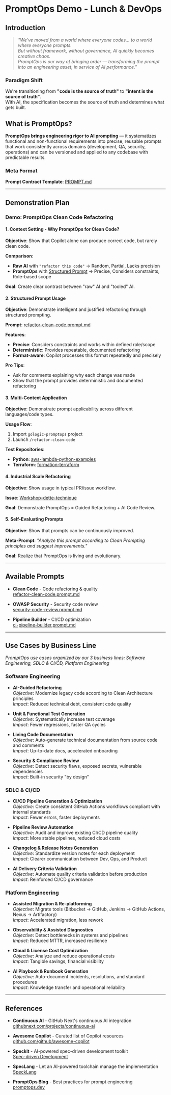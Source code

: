 # PromptOps Demo - Lunch & DevOps

## Introduction

> *"We've moved from a world where everyone codes... to a world where everyone prompts.*  
> *But without framework, without governance, AI quickly becomes creative chaos.*  
> *PromptOps is our way of bringing order — transforming the prompt into an engineering asset, in service of AI performance."*

### Paradigm Shift
We're transitioning from **"code is the source of truth"** to **"intent is the source of truth"**.  
With AI, the specification becomes the source of truth and determines what gets built.

## What is PromptOps?

**PromptOps brings engineering rigor to AI prompting** — it systematizes functional and non-functional requirements into precise, reusable prompts that work consistently across domains (development, QA, security, operations) and can be versioned and applied to any codebase with predictable results.

### Meta Format
**Prompt Contract Template**: [PROMPT.md](https://github.com/gologic-ca/gologic-copilot-promptops/blob/main/PROMPT.md)

---

## Demonstration Plan
### **Demo: PromptOps Clean Code Refactoring**

#### 1. **Context Setting - Why PromptOps for Clean Code?**

**Objective**: Show that Copilot alone can produce correct code, but rarely clean code.

**Comparison**:
- **Raw AI** with `"refactor this code"` → Random, Partial, Lacks precision
- **PromptOps** with [Structured Prompt](https://github.com/gologic-ca/gologic-promptops/blob/main/.github/prompts/refactor-clean-code.prompt.md) → Precise, Considers constraints, Role-based scope

**Goal**: Create clear contrast between "raw" AI and "tooled" AI.

#### 2. **Structured Prompt Usage**

**Objective**: Demonstrate intelligent and justified refactoring through structured prompting.

**Prompt**: [refactor-clean-code.prompt.md](https://github.com/gologic-ca/gologic-promptops/blob/main/.github/prompts/refactor-clean-code.prompt.md)

**Features**:
- **Precise**: Considers constraints and works within defined role/scope
- **Deterministic**: Provides repeatable, documented refactoring
- **Format-aware**: Copilot processes this format repeatedly and precisely

**Pro Tips**:
- Ask for comments explaining why each change was made
- Show that the prompt provides deterministic and documented refactoring

#### 3. **Multi-Context Application**

**Objective**: Demonstrate prompt applicability across different languages/code types.

**Usage Flow**:
1. Import `gologic-promptops` project
2. Launch `/refactor-clean-code`

**Test Repositories**:
- **Python**: [aws-lambda-python-examples](https://github.com/gologic-ca/aws-lambda-python-examples)
- **Terraform**: [formation-terraform](https://github.com/gologic-ca/formation-terraform)

#### 4. **Industrial Scale Refactoring**

**Objective**: Show usage in typical PR/issue workflow.

**Issue**: [Workshop-dette-technique](https://github.com/gologic-ca/Workshop-dette-technique/issues)

**Goal**: Demonstrate PromptOps = Guided Refactoring + AI Code Review.

#### 5. **Self-Evaluating Prompts**

**Objective**: Show that prompts can be continuously improved.

**Meta-Prompt**: *"Analyze this prompt according to Clean Prompting principles and suggest improvements."*

**Goal**: Realize that PromptOps is living and evolutionary.

---

## Available Prompts

- **Clean Code** - Code refactoring & quality  
  [refactor-clean-code.prompt.md](https://github.com/gologic-ca/gologic-copilot-promptops/blob/main/.github/prompts/refactor-clean-code.prompt.md)

- **OWASP Security** - Security code review  
  [security-code-review.prompt.md](https://github.com/gologic-ca/gologic-copilot-promptops/blob/main/.github/prompts/security-code-review.prompt.md)

- **Pipeline Builder** - CI/CD optimization  
  [ci-pipeline-builder.prompt.md](https://github.com/gologic-ca/gologic-copilot-promptops/blob/main/.github/prompts/ci-pipeline-builder.prompt.md)

---

## Use Cases by Business Line
*PromptOps use cases organized by our 3 business lines: Software Engineering, SDLC & CI/CD, Platform Engineering*

### Software Engineering

- **AI-Guided Refactoring**  
  *Objective*: Modernize legacy code according to Clean Architecture principles  
  *Impact*: Reduced technical debt, consistent code quality

- **Unit & Functional Test Generation**  
  *Objective*: Systematically increase test coverage  
  *Impact*: Fewer regressions, faster QA cycles

- **Living Code Documentation**  
  *Objective*: Auto-generate technical documentation from source code and comments  
  *Impact*: Up-to-date docs, accelerated onboarding

- **Security & Compliance Review**  
  *Objective*: Detect security flaws, exposed secrets, vulnerable dependencies  
  *Impact*: Built-in security "by design"

### SDLC & CI/CD

- **CI/CD Pipeline Generation & Optimization**  
  *Objective*: Create consistent GitHub Actions workflows compliant with internal standards  
  *Impact*: Fewer errors, faster deployments

- **Pipeline Review Automation**  
  *Objective*: Audit and improve existing CI/CD pipeline quality  
  *Impact*: More stable pipelines, reduced cloud costs

- **Changelog & Release Notes Generation**  
  *Objective*: Standardize version notes for each deployment  
  *Impact*: Clearer communication between Dev, Ops, and Product

- **AI Delivery Criteria Validation**  
  *Objective*: Automate quality criteria validation before production  
  *Impact*: Reinforced CI/CD governance

### Platform Engineering

- **Assisted Migration & Re-platforming**  
  *Objective*: Migrate tools (Bitbucket → GitHub, Jenkins → GitHub Actions, Nexus → Artifactory)  
  *Impact*: Accelerated migration, less rework

- **Observability & Assisted Diagnostics**  
  *Objective*: Detect bottlenecks in systems and pipelines  
  *Impact*: Reduced MTTR, increased resilience

- **Cloud & License Cost Optimization**  
  *Objective*: Analyze and reduce operational costs  
  *Impact*: Tangible savings, financial visibility

- **AI Playbook & Runbook Generation**  
  *Objective*: Auto-document incidents, resolutions, and standard procedures  
  *Impact*: Knowledge transfer and operational reliability

---

## References

- **Continuous AI** - GitHub Next's continuous AI integration  
  [githubnext.com/projects/continuous-ai](https://githubnext.com/projects/continuous-ai/)

- **Awesome Copilot** - Curated list of Copilot resources  
  [github.com/github/awesome-copilot](https://github.com/github/awesome-copilot/)

- **Speckit** - AI-powered spec-driven development toolkit  
  [Spec-driven Development](https://github.blog/ai-and-ml/generative-ai/spec-driven-development-with-ai-get-started-with-a-new-open-source-toolkit/)

- **SpecLang** - Let an AI-powered toolchain manage the implementation  
  [SpeckLang](https://githubnext.com/projects/speclang)

- **PromptOps Blog** - Best practices for prompt engineering  
  [promptops.dev](https://promptops.dev/article/Best_practices_for_designing_effective_prompts_for_language_models.html)